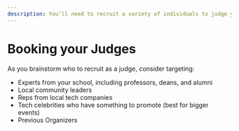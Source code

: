 ```yaml
---
description: You’ll need to recruit a variety of individuals to judge your hackathon.
---
```


# Booking your Judges

 As you brainstorm who to recruit as a judge, consider targeting:

* Experts from your school, including professors, deans, and alumni
* Local community leaders
* Reps from local tech companies
* Tech celebrities who have something to promote \(best for bigger events\)
* Previous Organizers 




